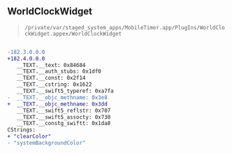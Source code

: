 ## WorldClockWidget

> `/private/var/staged_system_apps/MobileTimer.app/PlugIns/WorldClockWidget.appex/WorldClockWidget`

```diff

-182.3.0.0.0
+182.4.0.0.0
   __TEXT.__text: 0x84684
   __TEXT.__auth_stubs: 0x1df0
   __TEXT.__const: 0x2f14
   __TEXT.__cstring: 0x1622
   __TEXT.__swift5_typeref: 0xa7fa
-  __TEXT.__objc_methname: 0x3e8
+  __TEXT.__objc_methname: 0x3dd
   __TEXT.__swift5_reflstr: 0x707
   __TEXT.__swift5_assocty: 0x730
   __TEXT.__constg_swiftt: 0x1da8
CStrings:
+ "clearColor"
- "systemBackgroundColor"

```
